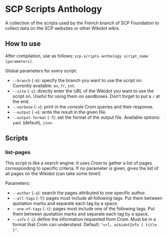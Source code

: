 # SCP Scripts Anthology
A collection of the scripts used by the French branch of SCP Foundation to collect data on the SCP websites or other Wikidot wikis.

## How to use
After compilation, use as follows: `scp-scripts-anthology script_name [parameters]`.

Global parameters for every script:
* `--branch` (`-b`): specify the branch you want to use the script on. Currently available: `en`, `fr`, `int`.
* `--site` (`-s`): directly enter the URL of the Wikidot you want to use the script on. Useful for using them on sandboxes. Don’t forget to put a `/` at the end.
* `--verbose` (`-v`): print in the console Crom queries and their response.
* `--output` (`-o`): write the result in the given file.
* `--output-format` (`-f`): set the format of the output file. Available options: `yaml` (default), `json`.

## Scripts
### list-pages
This script is like a search engine: it uses Crom to gather a list of pages corresponding to specific criteria. If no parameter is given, gives the list of all pages on the Wikidot (can take some time!).

Parameters:
* `--author` (`-a`): search the pages attributed to one specific author.
* `--all-tags` (`-T`): pages must include all following tags. Put them between quotation marks and separate each tag by a space.
* `--one-of-tags` (`-t`): pages must include one of the following tags. Put them between quotation marks and separate each tag by a space.
* `--info` (`-i`): define the information requested from Crom. Must be in a format that Crom can understand. Default: `"url, wikidotInfo { title }"`.